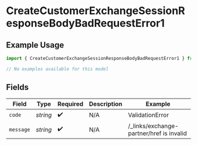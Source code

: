 # CreateCustomerExchangeSessionResponseBodyBadRequestError1

## Example Usage

```typescript
import { CreateCustomerExchangeSessionResponseBodyBadRequestError1 } from "dwolla-typescript/models/errors";

// No examples available for this model
```

## Fields

| Field                                    | Type                                     | Required                                 | Description                              | Example                                  |
| ---------------------------------------- | ---------------------------------------- | ---------------------------------------- | ---------------------------------------- | ---------------------------------------- |
| `code`                                   | *string*                                 | :heavy_check_mark:                       | N/A                                      | ValidationError                          |
| `message`                                | *string*                                 | :heavy_check_mark:                       | N/A                                      | /_links/exchange-partner/href is invalid |